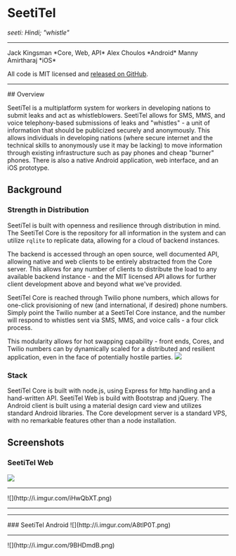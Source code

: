 # SeetiTel 
*seeti: Hindi; "whistle"*

<hr />
Jack Kingsman *Core, Web, API*
Alex Choulos *Android*
Manny Amirtharaj *iOS*

All code is MIT licensed and [released on GitHub](https://github.com/SeetiTel/ "SeetiTel on GitHub").

<hr />
## Overview

SeetiTel is a multiplatform system for workers in developing nations to submit leaks and act as whistleblowers. SeetiTel allows for SMS, MMS, and voice telephony-based submissions of leaks and "whistles" - a unit of information that should be publicized securely and anonymously. This allows individuals in developing nations (where secure internet and the technical skills to anonymously use it may be lacking) to move information through existing infrastructure such as pay phones and cheap "burner" phones. There is also a native Android application, web interface, and an iOS prototype.

## Background

### Strength in Distribution
SeetiTel is built with openness and resilience through distribution in mind. The SeetiTel Core is the repository for all information in the system and can utilize `rqlite` to replicate data, allowing for a cloud of backend instances. 

The backend is accessed through an open source, well documented API, allowing native and web clients to be entirely abstracted from the Core server. This allows for any number of clients to distribute the load to any available backend instance - and the MIT licensed API allows for further client development above and beyond what we've provided.

SeetiTel Core is reached through Twilio phone numbers, which allows for one-click provisioning of new (and international, if desired) phone numbers. Simply point the Twilio number at a SeetiTel Core instance, and the number will respond to whistles sent via SMS, MMS, and voice calls - a four click process.

This modularity allows for hot swapping capability - front ends, Cores, and Twilio numbers can by dynamically scaled for a distributed and resilient application, even in the face of potentially hostile parties.
![](http://i.imgur.com/TvnKGPi.png)

### Stack
SeetiTel Core is built with node.js, using Express for http handling and a hand-written API. SeetiTel Web is build with Bootstrap and jQuery. The Android client is built using a material design card view and utilizes standard Android libraries. The Core development server is a standard VPS, with no remarkable features other than a node installation.

## Screenshots

### SeetiTel Web
![](http://i.imgur.com/w9CVvoa.png)
<hr />
![](http://i.imgur.com/iHwQbXT.png)
<hr /><hr />
### SeetiTel Android
![](http://i.imgur.com/A8tlP0T.png)
<hr />
![](http://i.imgur.com/9BHDmdB.png)